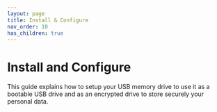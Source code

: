 ```yaml
---
layout: page
title: Install & Configure
nav_order: 10
has_children: true
---
```


# Install and Configure

This guide explains how to setup your USB memory drive to use it as a bootable USB drive and as an encrypted drive to store securely your personal data.
